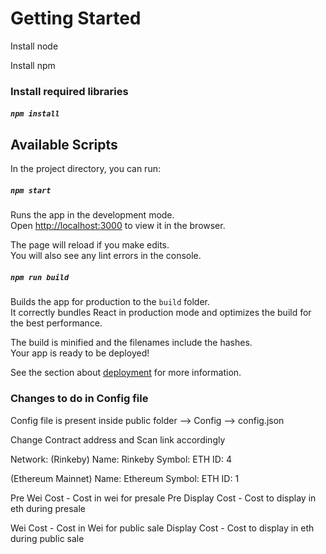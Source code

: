 # Getting Started
Install node

Install npm

### Install required libraries

##### `npm install`

## Available Scripts

In the project directory, you can run:

##### `npm start`

Runs the app in the development mode.\
Open [http://localhost:3000](http://localhost:3000) to view it in the browser.

The page will reload if you make edits.\
You will also see any lint errors in the console.

##### `npm run build`

Builds the app for production to the `build` folder.\
It correctly bundles React in production mode and optimizes the build for the best performance.

The build is minified and the filenames include the hashes.\
Your app is ready to be deployed!

See the section about [deployment](https://facebook.github.io/create-react-app/docs/deployment) for more information.

### Changes to do in Config file
Config file is present inside public folder --> Config --> config.json

Change Contract address and Scan link accordingly

Network:
(Rinkeby)
Name: Rinkeby
Symbol: ETH
ID: 4

(Ethereum Mainnet)
Name: Ethereum
Symbol: ETH
ID: 1

Pre Wei Cost - Cost in wei for presale
Pre Display Cost - Cost to display in eth during presale

Wei Cost - Cost in Wei for public sale
Display Cost - Cost to display in eth during public sale
